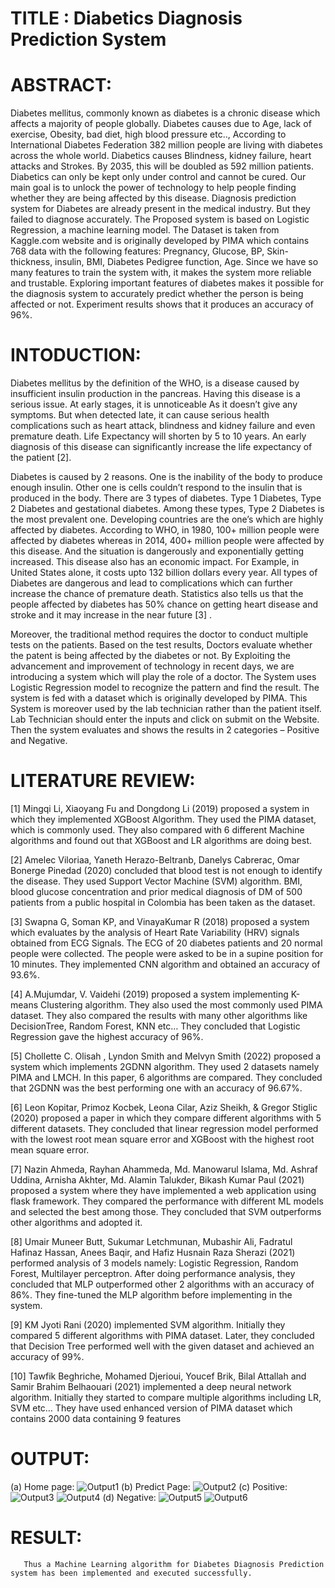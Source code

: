 # TITLE : Diabetics Diagnosis Prediction System

# ABSTRACT: 
Diabetes mellitus, commonly known as diabetes is a chronic disease which affects a majority of people globally. Diabetes causes due to Age, lack of exercise, Obesity, bad diet, high blood pressure etc.., According to International Diabetes Federation 382 million people are living with diabetes across the whole world. Diabetics causes Blindness, kidney failure, heart attacks and Strokes. By 2035, this will be doubled as 592 million patients. Diabetics can only be kept only under control and cannot be cured. Our main goal is to unlock the power of technology to help people finding whether they are being affected by this disease. Diagnosis prediction system for Diabetes are already present in the medical industry. But they failed to diagnose accurately. The Proposed system is based on Logistic Regression, a machine learning model. The Dataset is taken from Kaggle.com website and is originally developed by PIMA which contains 768 data with the following features: Pregnancy, Glucose, BP, Skin-thickness, insulin, BMI, Diabetes Pedigree function, Age. Since we have so many features  to train the system with, it makes the system more reliable and trustable. Exploring important features of diabetes makes it possible for the diagnosis system to accurately predict whether the person is being  affected or not. Experiment results shows that it produces an accuracy of 96%.  

# INTODUCTION: 
Diabetes mellitus by the definition of the WHO, is a disease caused by insufficient insulin production in the pancreas. Having this disease is a serious issue. At early stages, it is unnoticeable As it doesn’t give any symptoms. But when detected late, it can cause serious health complications such as heart attack, blindness and kidney failure and even premature death. Life Expectancy will shorten by 5 to 10 years. An early diagnosis of this disease can significantly increase the life expectancy of the patient [2]. 

Diabetes is caused by 2 reasons. One is the inability of the body to produce enough insulin. Other one is cells couldn’t respond to the insulin that is produced in the body. There are 3 types of diabetes. Type 1 Diabetes, Type 2 Diabetes and gestational diabetes. Among these types, Type 2 Diabetes is the most prevalent one. Developing countries are the one’s which are highly affected by diabetes. According to WHO, in 1980, 100+ million people were affected by diabetes whereas in 2014, 400+ million people were affected by this disease. And the situation is dangerously and exponentially getting increased. This disease also has an economic impact. For Example, in United States alone, it costs upto 132 billion dollars every year. All types of Diabetes are dangerous and lead to complications which can further increase the chance of premature death. Statistics also tells us that the people affected by diabetes has 50% chance on getting heart disease and stroke and it may increase in the near future [3] .

Moreover, the traditional method requires the doctor to conduct multiple tests on the patients. Based on the test results, Doctors evaluate whether the patent is being affected by the diabetes or not. By Exploiting the advancement and improvement of technology in recent days, we are introducing a system which will play the role of a doctor. The System uses Logistic Regression model to recognize the pattern and find the result. The system is fed with a dataset which is originally developed by PIMA. This System is moreover used by the lab technician rather than the patient itself. Lab Technician should enter the inputs and click on submit on the Website. Then the system evaluates and shows the results in 2 categories – Positive and Negative. 

# LITERATURE REVIEW:
[1]   Mingqi  Li,   Xiaoyang  Fu and   Dongdong  Li     (2019)
proposed a system in which they implemented XGBoost Algorithm. They used the PIMA dataset, which is commonly used. They also compared with 6 different Machine algorithms and found out that XGBoost and LR algorithms are doing best.

[2] Amelec Viloriaa, Yaneth Herazo-Beltranb, Danelys Cabrerac, Omar Bonerge Pinedad (2020) concluded that blood test is not enough to identify the disease. They used Support Vector Machine (SVM) algorithm. BMI, blood glucose concentration and prior medical diagnosis of DM of 500 patients from a public hospital in Colombia has been taken as the dataset.

[3] Swapna G, Soman KP, and VinayaKumar R (2018) proposed a system which evaluates by the analysis of Heart Rate Variability (HRV) signals obtained from ECG Signals. 
The ECG of 20 diabetes patients and 20 normal people were collected. The people were asked to be in a supine position for 10 minutes. They implemented CNN algorithm and obtained an accuracy of 93.6%.  

[4] A.Mujumdar, V. Vaidehi (2019) proposed a system implementing K-means Clustering algorithm. They also used the most commonly used PIMA dataset. They also compared the results with many other algorithms like DecisionTree, Random Forest, KNN etc… They concluded that Logistic Regression gave the highest accuracy of 96%.

[5] Chollette C. Olisah , Lyndon Smith and Melvyn Smith (2022) proposed a system which implements 2GDNN algorithm. They used 2 datasets namely PIMA and LMCH. In this paper, 6 algorithms are compared. They concluded that 2GDNN was the best performing one with an accuracy of 96.67%.

[6] Leon Kopitar, Primoz Kocbek, Leona Cilar, Aziz Sheikh, & Gregor Stiglic (2020) proposed a paper in which they compare different algorithms with 5 different datasets. They concluded that linear regression model performed with the lowest root mean square error and XGBoost with the highest root mean square error.

[7] Nazin Ahmeda, Rayhan Ahammeda, Md. Manowarul Islama, Md. Ashraf Uddina, Arnisha Akhter, Md. Alamin Talukder, Bikash Kumar Paul (2021) proposed a system where they have implemented a web application using flask framework. They compared the performance with different ML models and selected the best among those. They concluded that SVM outperforms other algorithms and adopted it.

[8] Umair Muneer Butt, Sukumar Letchmunan, Mubashir Ali, Fadratul Hafinaz Hassan, Anees Baqir,  and Hafiz Husnain Raza Sherazi (2021) performed analysis of 3 models namely: Logistic Regression, Random Forest, Multilayer perceptron. After doing performance analysis, they concluded that MLP outperformed other 2 algorithms with an accuracy of 86%. They fine-tuned the MLP algorithm before implementing in the system.

[9] KM Jyoti Rani (2020) implemented SVM algorithm. Initially they compared 5 different algorithms with PIMA dataset. Later, they concluded that Decision Tree performed well with the given dataset and achieved an accuracy of 99%.

[10] Tawfik Beghriche, Mohamed Djerioui, Youcef Brik, Bilal Attallah and Samir Brahim Belhaouari (2021) implemented a deep neural network algorithm. Initially they started to compare multiple algorithms including LR, SVM etc… They have used enhanced version of PIMA dataset which contains 2000 data containing 9 features

# OUTPUT: 
(a) Home page: 
![Output1](https://github.com/Issac-art75/Diabetics-Diagnosis-Prediction/assets/74670759/430a4f7a-f994-49cd-bc05-299200182f49) 
(b) Predict Page: 
![Output2](https://github.com/Issac-art75/Diabetics-Diagnosis-Prediction/assets/74670759/6c0c9abb-ba8f-4f47-b861-a3678beb4445) 
(c) Positive: 
![Output3](https://github.com/Issac-art75/Diabetics-Diagnosis-Prediction/assets/74670759/8362db64-3e06-4abd-903e-4ce3b465f534) 
![Output4](https://github.com/Issac-art75/Diabetics-Diagnosis-Prediction/assets/74670759/e198275b-08a4-46e5-a7df-4afc3f42a96b) 
(d) Negative: 
![Output5](https://github.com/Issac-art75/Diabetics-Diagnosis-Prediction/assets/74670759/d8ae3905-a8ed-4994-ad05-d0f5f11c00bf) 
![Output6](https://github.com/Issac-art75/Diabetics-Diagnosis-Prediction/assets/74670759/c995616c-46dd-49ff-b938-f7b7fdc7b409)

# RESULT:
       Thus a Machine Learning algorithm for Diabetes Diagnosis Prediction system has been implemented and executed successfully.






